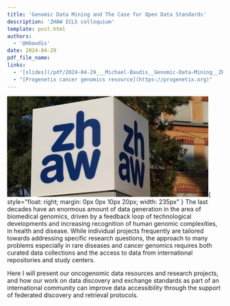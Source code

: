 ```yaml
---
title: 'Genomic Data Mining and The Case for Open Data Standards'
description: 'ZHAW ICLS colloquium'
template: post.html 
authors:
  - '@mbaudis'
date: 2024-04-29
pdf_file_name:
links:
  - '[slides](/pdf/2024-04-29___Michael-Baudis__Genomic-Data-Mining__ZHAW-ICLS-colloquium.pdf)'
  - "[Progenetix cancer genomics resource](https://progenetix.org)"
---
```


![ZHAW logo](/img/ZHAW-Winterthur-image-470x235.jpg){ style="float: right; margin: 0px 0px 10px 20px; width: 235px" }
The last decades have an enormous amount of data generation in the area of biomedical genomics, driven by a feedback loop of technological developments and increasing recognition of human genomic complexities, in health and disease. While individual projects frequently are tailored towards addressing specific research questions, the approach to many problems especially in rare diseases and cancer genomics requires both curated data collections and the access to data from international repositories and study centers.

Here I will present our oncogenomic data resources and research projects, and how our work on data discovery and exchange standards as part of an international community can improve data accessibility through the support of federated discovery and retrieval protocols.
